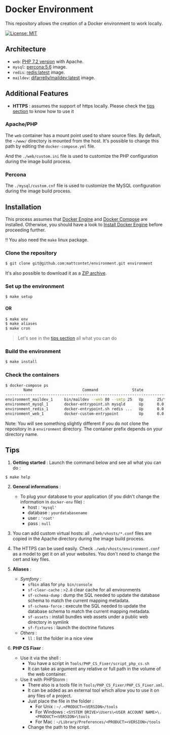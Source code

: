 # Docker Environment
This repository allows the creation of a Docker environment to work locally.

[![License: MIT](https://img.shields.io/badge/License-MIT-blue.svg)](https://opensource.org/licenses/MIT)

## Architecture
* `web`: [PHP 7.2 version](https://github.com/mattcontet/environment/blob/master/web/Dockerfile) with Apache.
* `mysql`: [percona:5.6](https://hub.docker.com/_/percona/) image.
* `redis`: [redis:latest](https://hub.docker.com/_/redis/) image.
* `maildev`: [djfarrelly/maildev:latest](https://hub.docker.com/r/djfarrelly/maildev/) image.

## Additional Features
* **HTTPS** : assumes the support of https locally. Please check the [tips section](#tips) to know how to use it

### Apache/PHP
The `web` container has a mount point used to share source files.
By default, the `~/www/` directory is mounted from the host. It's possible to change this path by editing the `docker-compose.yml` file.

And the `./web/custom.ini` file is used to customize the PHP configuration during the image build process. 

### Percona
The `./mysql/custom.cnf` file is used to customize the MySQL configuration during the image build process.

## Installation
This process assumes that [Docker Engine](https://www.docker.com/docker-engine) and [Docker Compose](https://docs.docker.com/compose/) are installed.
Otherwise, you should have a look to [Install Docker Engine](https://docs.docker.com/engine/installation/) before proceeding further.

:bangbang: You also need the `make` linux package.

### Clone the repository
```bash
$ git clone git@github.com:mattcontet/environment.git environment
```
It's also possible to download it as a [ZIP archive](https://github.com/mattcontet/environment/archive/master.zip).

### Set up the environment
```bash
$ make setup
```
#### OR
```bash
$ make env
$ make aliases
$ make cron
```
> Let's see in the [tips section](#tips) all what you can do

### Build the environment
```bash
$ make install
```

### Check the containers
```bash
$ docker-compose ps
        Name                      Command               State                      Ports
------------------------------------------------------------------------------------------------------------
environment_maildev_1     bin/maildev --web 80 --smtp 25   Up      25/tcp, 0.0.0.0:1080->80/tcp
environment_mysql_1       docker-entrypoint.sh mysqld      Up      0.0.0.0:3306->3306/tcp
environment_redis_1       docker-entrypoint.sh redis ...   Up      0.0.0.0:6379->6379/tcp
environment_web_1         docker-custom-entrypoint         Up      0.0.0.0:443->443/tcp, 0.0.0.0:80->80/tcp
```
Note: You will see something slightly different if you do not clone the repository in a `environment` directory.
The container prefix depends on your directory name.

## Tips
1. **Getting started** :
Launch the command below and see all what you can do :
```bash
$ make help
```

2. **General informations** :
    - To plug your database to your application (if you didn't change the information in `docker-env` file) :
        - host : `'mysql'`
        - database : `yourdatabasename`
        - user : `'root'`
        - pass : `null`

3. You can add custom virtual hosts: all `./web/vhosts/*.conf` files are copied in the Apache directory during the image build process.

4. The HTTPS can be used easily. Check `./web/vhosts/environment.conf` as a model to get it on all your websites. You don't need to change the cert and key files.

5. **Aliases** :
    - _Symfony_ : 
        - `sfbin` alias for `php bin/console`
        - `sf-clear-cache`  : `>2.8` clear cache for all environments
        - `sf-schema-dump`  : dump the SQL needed to update the database schema to match the current mapping metadata.
        - `sf-schema-force` : execute the SQL needed to update the database schema to match the current mapping metadata.
        - `sf-assets`       : install bundles web assets under a public web directory in symlink
        - `sf-fixtures`     : launch the doctrine fixtures
    - _Others_ :
        - `ll`              : list the folder in a nice view

6. **PHP CS Fixer** :
    - Use it via the shell :
        - You have a script in `Tools/PHP_CS_Fixer/script_php_cs.sh`
        - It can take as argument any relative or full path in the volume of the web container.
    - Use it with PHPStorm : 
        - There also is a tools file in `Tools/PHP_CS_Fixer/PHP_CS_Fixer.xml`.
        - It can be added as an external tool which allow you to use it on any files of a project.
        - Just place the file in the folder :
            - For Unix : `~/.<PRODUCT><VERSION>/tools`
            - For Windows : `<SYSTEM DRIVE>\Users\<USER ACCOUNT NAME>\.<PRODUCT><VERSION>\tools`
            - For Mac : `~/Library/Preferences/<PRODUCT><VERSION>/tools`
        - Change the path to the script.
